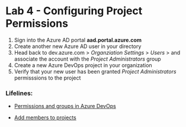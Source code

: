 # Lab 4 - Configuring Project Permissions

1. Sign into the Azure AD portal **aad.portal.azure.com**
2. Create another new Azure AD user in your directory
4. Head back to dev.azure.com > *Organziation Settings* > *Users* > and associate the account with the *Project Administrators* group
5. Create a new Azure DevOps project in your organization
6. Verify that your new user has been granted *Project Administrators* permisssions to the project

### Lifelines:

* [Permissions and groups in Azure DevOps](https://docs.microsoft.com/en-us/azure/devops/organizations/security/permissions)

* [Add members to projects](https://docs.microsoft.com/en-us/azure/devops/organizations/accounts/add-team-members)